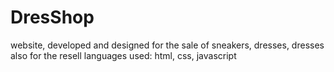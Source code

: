 # DresShop
website, developed and designed for the sale of sneakers, dresses, dresses also for the resell
languages ​​used: html, css, javascript
